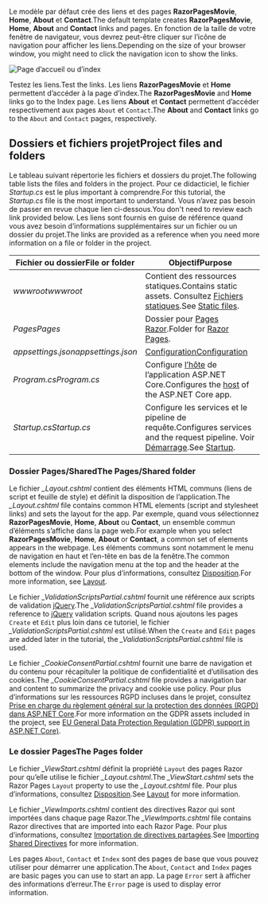 <span data-ttu-id="854d0-101">Le modèle par défaut crée des liens et des pages **RazorPagesMovie**, **Home**, **About** et **Contact**.</span><span class="sxs-lookup"><span data-stu-id="854d0-101">The default template creates **RazorPagesMovie**, **Home**, **About** and **Contact** links and pages.</span></span> <span data-ttu-id="854d0-102">En fonction de la taille de votre fenêtre de navigateur, vous devrez peut-être cliquer sur l’icône de navigation pour afficher les liens.</span><span class="sxs-lookup"><span data-stu-id="854d0-102">Depending on the size of your browser window, you might need to click the navigation icon to show the links.</span></span>

![Page d’accueil ou d’index](~/tutorials/razor-pages/razor-pages-start/_static/home2.png)

<span data-ttu-id="854d0-104">Testez les liens.</span><span class="sxs-lookup"><span data-stu-id="854d0-104">Test the links.</span></span> <span data-ttu-id="854d0-105">Les liens **RazorPagesMovie** et **Home** permettent d’accéder à la page d’index.</span><span class="sxs-lookup"><span data-stu-id="854d0-105">The **RazorPagesMovie** and **Home** links go to the Index page.</span></span> <span data-ttu-id="854d0-106">Les liens **About** et **Contact** permettent d’accéder respectivement aux pages `About` et `Contact`.</span><span class="sxs-lookup"><span data-stu-id="854d0-106">The **About** and **Contact** links go to the `About` and `Contact` pages, respectively.</span></span>

## <a name="project-files-and-folders"></a><span data-ttu-id="854d0-107">Dossiers et fichiers projet</span><span class="sxs-lookup"><span data-stu-id="854d0-107">Project files and folders</span></span>

<span data-ttu-id="854d0-108">Le tableau suivant répertorie les fichiers et dossiers du projet.</span><span class="sxs-lookup"><span data-stu-id="854d0-108">The following table lists the files and folders in the project.</span></span> <span data-ttu-id="854d0-109">Pour ce didacticiel, le fichier *Startup.cs* est le plus important à comprendre.</span><span class="sxs-lookup"><span data-stu-id="854d0-109">For this tutorial, the *Startup.cs* file is the most important to understand.</span></span> <span data-ttu-id="854d0-110">Vous n’avez pas besoin de passer en revue chaque lien ci-dessous.</span><span class="sxs-lookup"><span data-stu-id="854d0-110">You don't need to review each link provided below.</span></span> <span data-ttu-id="854d0-111">Les liens sont fournis en guise de référence quand vous avez besoin d’informations supplémentaires sur un fichier ou un dossier du projet.</span><span class="sxs-lookup"><span data-stu-id="854d0-111">The links are provided as a reference when you need more information on a file or folder in the project.</span></span>

| <span data-ttu-id="854d0-112">Fichier ou dossier</span><span class="sxs-lookup"><span data-stu-id="854d0-112">File or folder</span></span> | <span data-ttu-id="854d0-113">Objectif</span><span class="sxs-lookup"><span data-stu-id="854d0-113">Purpose</span></span> |
| -------------- | ------- |
| <span data-ttu-id="854d0-114">*wwwroot*</span><span class="sxs-lookup"><span data-stu-id="854d0-114">*wwwroot*</span></span> | <span data-ttu-id="854d0-115">Contient des ressources statiques.</span><span class="sxs-lookup"><span data-stu-id="854d0-115">Contains static assets.</span></span> <span data-ttu-id="854d0-116">Consultez [Fichiers statiques](xref:fundamentals/static-files).</span><span class="sxs-lookup"><span data-stu-id="854d0-116">See [Static files](xref:fundamentals/static-files).</span></span> |
| <span data-ttu-id="854d0-117">*Pages*</span><span class="sxs-lookup"><span data-stu-id="854d0-117">*Pages*</span></span> | <span data-ttu-id="854d0-118">Dossier pour [Pages Razor](xref:razor-pages/index).</span><span class="sxs-lookup"><span data-stu-id="854d0-118">Folder for [Razor Pages](xref:razor-pages/index).</span></span> |
| <span data-ttu-id="854d0-119">*appsettings.json*</span><span class="sxs-lookup"><span data-stu-id="854d0-119">*appsettings.json*</span></span> | [<span data-ttu-id="854d0-120">Configuration</span><span class="sxs-lookup"><span data-stu-id="854d0-120">Configuration</span></span>](xref:fundamentals/configuration/index) |
| <span data-ttu-id="854d0-121">*Program.cs*</span><span class="sxs-lookup"><span data-stu-id="854d0-121">*Program.cs*</span></span> | <span data-ttu-id="854d0-122">Configure [l’hôte](xref:fundamentals/host/index) de l’application ASP.NET Core.</span><span class="sxs-lookup"><span data-stu-id="854d0-122">Configures the [host](xref:fundamentals/host/index) of the ASP.NET Core app.</span></span> |
| <span data-ttu-id="854d0-123">*Startup.cs*</span><span class="sxs-lookup"><span data-stu-id="854d0-123">*Startup.cs*</span></span> | <span data-ttu-id="854d0-124">Configure les services et le pipeline de requête.</span><span class="sxs-lookup"><span data-stu-id="854d0-124">Configures services and the request pipeline.</span></span> <span data-ttu-id="854d0-125">Voir [Démarrage](xref:fundamentals/startup).</span><span class="sxs-lookup"><span data-stu-id="854d0-125">See [Startup](xref:fundamentals/startup).</span></span> |

### <a name="the-pagesshared-folder"></a><span data-ttu-id="854d0-126">Dossier Pages/Shared</span><span class="sxs-lookup"><span data-stu-id="854d0-126">The Pages/Shared folder</span></span>

<span data-ttu-id="854d0-127">Le fichier *_Layout.cshtml* contient des éléments HTML communs (liens de script et feuille de style) et définit la disposition de l’application.</span><span class="sxs-lookup"><span data-stu-id="854d0-127">The *_Layout.cshtml* file contains common HTML elements (script and stylesheet links) and sets the layout for the app.</span></span> <span data-ttu-id="854d0-128">Par exemple, quand vous sélectionnez **RazorPagesMovie**, **Home**, **About** ou **Contact**, un ensemble commun d’éléments s’affiche dans la page web.</span><span class="sxs-lookup"><span data-stu-id="854d0-128">For example when you select **RazorPagesMovie**, **Home**, **About** or **Contact**, a common set of elements appears in the webpage.</span></span> <span data-ttu-id="854d0-129">Les éléments communs sont notamment le menu de navigation en haut et l’en-tête en bas de la fenêtre.</span><span class="sxs-lookup"><span data-stu-id="854d0-129">The common elements include the navigation menu at the top and the header at the bottom of the window.</span></span> <span data-ttu-id="854d0-130">Pour plus d’informations, consultez [Disposition](xref:mvc/views/layout).</span><span class="sxs-lookup"><span data-stu-id="854d0-130">For more information, see [Layout](xref:mvc/views/layout).</span></span>

<span data-ttu-id="854d0-131">Le fichier *_ValidationScriptsPartial.cshtml* fournit une référence aux scripts de validation [jQuery](https://jquery.com/).</span><span class="sxs-lookup"><span data-stu-id="854d0-131">The *_ValidationScriptsPartial.cshtml* file provides a reference to [jQuery](https://jquery.com/) validation scripts.</span></span> <span data-ttu-id="854d0-132">Quand nous ajoutons les pages `Create` et `Edit` plus loin dans ce tutoriel, le fichier *_ValidationScriptsPartial.cshtml* est utilisé.</span><span class="sxs-lookup"><span data-stu-id="854d0-132">When the `Create` and `Edit` pages are added later in the tutorial, the *_ValidationScriptsPartial.cshtml* file is used.</span></span>

<span data-ttu-id="854d0-133">Le fichier *_CookieConsentPartial.cshtml* fournit une barre de navigation et du contenu pour récapituler la politique de confidentialité et d’utilisation des cookies.</span><span class="sxs-lookup"><span data-stu-id="854d0-133">The *_CookieConsentPartial.cshtml* file provides a navigation bar and content to summarize the privacy and cookie use policy.</span></span> <span data-ttu-id="854d0-134">Pour plus d’informations sur les ressources RGPD incluses dans le projet, consultez [Prise en charge du règlement général sur la protection des données (RGPD) dans ASP.NET Core](xref:security/gdpr).</span><span class="sxs-lookup"><span data-stu-id="854d0-134">For more information on the GDPR assets included in the project, see [EU General Data Protection Regulation (GDPR) support in ASP.NET Core)](xref:security/gdpr).</span></span>

### <a name="the-pages-folder"></a><span data-ttu-id="854d0-135">Le dossier Pages</span><span class="sxs-lookup"><span data-stu-id="854d0-135">The Pages folder</span></span>

<span data-ttu-id="854d0-136">Le fichier *_ViewStart.cshtml* définit la propriété `Layout` des pages Razor pour qu’elle utilise le fichier *_Layout.cshtml*.</span><span class="sxs-lookup"><span data-stu-id="854d0-136">The *_ViewStart.cshtml* sets the Razor Pages `Layout` property to use the *_Layout.cshtml* file.</span></span> <span data-ttu-id="854d0-137">Pour plus d’informations, consultez [Disposition](xref:mvc/views/layout).</span><span class="sxs-lookup"><span data-stu-id="854d0-137">See [Layout](xref:mvc/views/layout) for more information.</span></span>

<span data-ttu-id="854d0-138">Le fichier *_ViewImports.cshtml* contient des directives Razor qui sont importées dans chaque page Razor.</span><span class="sxs-lookup"><span data-stu-id="854d0-138">The *_ViewImports.cshtml* file contains Razor directives that are imported into each Razor Page.</span></span> <span data-ttu-id="854d0-139">Pour plus d’informations, consultez [Importation de directives partagées](xref:mvc/views/layout#importing-shared-directives).</span><span class="sxs-lookup"><span data-stu-id="854d0-139">See [Importing Shared Directives](xref:mvc/views/layout#importing-shared-directives) for more information.</span></span>

<span data-ttu-id="854d0-140">Les pages `About`, `Contact` et `Index` sont des pages de base que vous pouvez utiliser pour démarrer une application.</span><span class="sxs-lookup"><span data-stu-id="854d0-140">The `About`, `Contact` and `Index` pages are basic pages you can use to start an app.</span></span> <span data-ttu-id="854d0-141">La page `Error` sert à afficher des informations d’erreur.</span><span class="sxs-lookup"><span data-stu-id="854d0-141">The `Error` page is used to display error information.</span></span>
